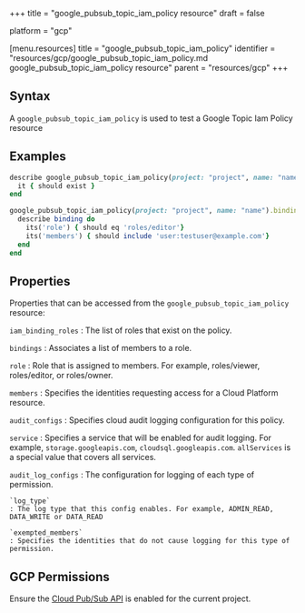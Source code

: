 +++
title = "google_pubsub_topic_iam_policy resource"
draft = false

platform = "gcp"

[menu.resources]
    title = "google_pubsub_topic_iam_policy"
    identifier = "resources/gcp/google_pubsub_topic_iam_policy.md google_pubsub_topic_iam_policy resource"
    parent = "resources/gcp"
+++

## Syntax

A `google_pubsub_topic_iam_policy` is used to test a Google Topic Iam Policy resource

## Examples

```ruby
describe google_pubsub_topic_iam_policy(project: "project", name: "name") do
  it { should exist }
end

google_pubsub_topic_iam_policy(project: "project", name: "name").bindings.each do |binding|
  describe binding do
    its('role') { should eq 'roles/editor'}
    its('members') { should include 'user:testuser@example.com'}
  end
end
```

## Properties

Properties that can be accessed from the `google_pubsub_topic_iam_policy` resource:

`iam_binding_roles`
: The list of roles that exist on the policy.

`bindings`
: Associates a list of members to a role.

  `role`
  : Role that is assigned to members. For example, roles/viewer, roles/editor, or roles/owner.

  `members`
  : Specifies the identities requesting access for a Cloud Platform resource.

`audit_configs`
: Specifies cloud audit logging configuration for this policy.

  `service`
  : Specifies a service that will be enabled for audit logging. For example, `storage.googleapis.com`, `cloudsql.googleapis.com`. `allServices`  is a special value that covers all services.

  `audit_log_configs`
  : The configuration for logging of each type of permission.

    `log_type`
    : The log type that this config enables. For example, ADMIN_READ, DATA_WRITE or DATA_READ

    `exempted_members`
    : Specifies the identities that do not cause logging for this type of permission.

## GCP Permissions

Ensure the [Cloud Pub/Sub API](https://console.cloud.google.com/apis/library/pubsub.googleapis.com/) is enabled for the current project.
